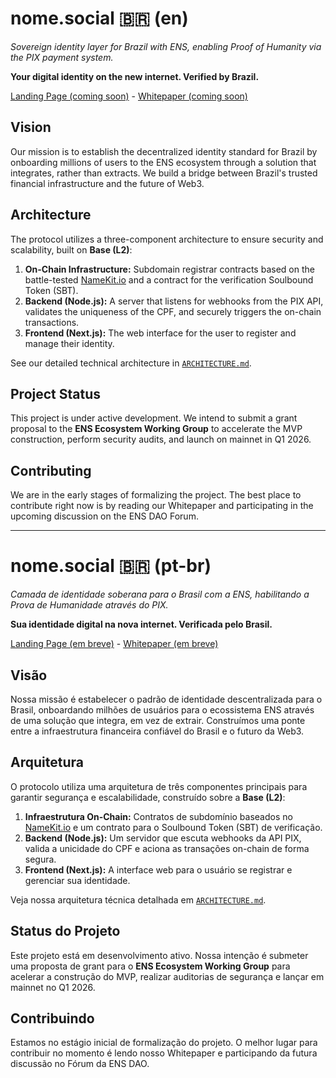 # nome.social 🇧🇷 (en)

*Sovereign identity layer for Brazil with ENS, enabling Proof of Humanity via the PIX payment system.*

**Your digital identity on the new internet. Verified by Brazil.**

[Landing Page (coming soon)](https://nomesocial.org) - [Whitepaper (coming soon)](https://nomesocial.org/whitepaper)

## Vision

Our mission is to establish the decentralized identity standard for Brazil by onboarding millions of users to the ENS ecosystem through a solution that integrates, rather than extracts. We build a bridge between Brazil's trusted financial infrastructure and the future of Web3.

## Architecture

The protocol utilizes a three-component architecture to ensure security and scalability, built on **Base (L2)**:

1.  **On-Chain Infrastructure:** Subdomain registrar contracts based on the battle-tested [NameKit.io](https://www.namekit.io/) and a contract for the verification Soulbound Token (SBT).
2.  **Backend (Node.js):** A server that listens for webhooks from the PIX API, validates the uniqueness of the CPF, and securely triggers the on-chain transactions.
3.  **Frontend (Next.js):** The web interface for the user to register and manage their identity.

See our detailed technical architecture in [`ARCHITECTURE.md`](./ARCHITECTURE.md).

## Project Status

This project is under active development. We intend to submit a grant proposal to the **ENS Ecosystem Working Group** to accelerate the MVP construction, perform security audits, and launch on mainnet in Q1 2026.

## Contributing

We are in the early stages of formalizing the project. The best place to contribute right now is by reading our Whitepaper and participating in the upcoming discussion on the ENS DAO Forum.

---

# nome.social 🇧🇷 (pt-br)

*Camada de identidade soberana para o Brasil com a ENS, habilitando a Prova de Humanidade através do PIX.*

**Sua identidade digital na nova internet. Verificada pelo Brasil.**

[Landing Page (em breve)](https://nomesocial.org) - [Whitepaper (em breve)](https://nomesocial.org/whitepaper)

## Visão

Nossa missão é estabelecer o padrão de identidade descentralizada para o Brasil, onboardando milhões de usuários para o ecossistema ENS através de uma solução que integra, em vez de extrair. Construímos uma ponte entre a infraestrutura financeira confiável do Brasil e o futuro da Web3.

## Arquitetura

O protocolo utiliza uma arquitetura de três componentes principais para garantir segurança e escalabilidade, construído sobre a **Base (L2)**:

1.  **Infraestrutura On-Chain:** Contratos de subdomínio baseados no [NameKit.io](https://www.namekit.io/) e um contrato para o Soulbound Token (SBT) de verificação.
2.  **Backend (Node.js):** Um servidor que escuta webhooks da API PIX, valida a unicidade do CPF e aciona as transações on-chain de forma segura.
3.  **Frontend (Next.js):** A interface web para o usuário se registrar e gerenciar sua identidade.

Veja nossa arquitetura técnica detalhada em [`ARCHITECTURE.md`](./ARCHITECTURE.md).

## Status do Projeto

Este projeto está em desenvolvimento ativo. Nossa intenção é submeter uma proposta de grant para o **ENS Ecosystem Working Group** para acelerar a construção do MVP, realizar auditorias de segurança e lançar em mainnet no Q1 2026.

## Contribuindo

Estamos no estágio inicial de formalização do projeto. O melhor lugar para contribuir no momento é lendo nosso Whitepaper e participando da futura discussão no Fórum da ENS DAO.